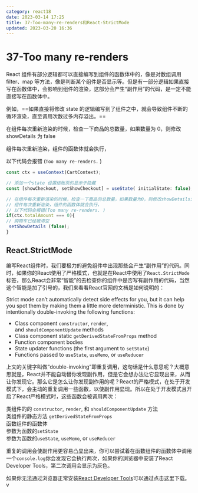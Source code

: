 ```yaml
---
category: react18
date: 2023-03-14 17:25
title: 37-Too-many-re-renders和React-StrictMode
updated: 2023-03-20 16:36
---
```


# 37-Too many re-renders

React 组件有部分逻辑都可以直接编写到组件的函数体中的，像是对数组调用 filter、map 等方法，像是判断某个组件是否显示等。但是有一部分逻辑如果直接写在函数体中，会影响到组件的渲染，这部分会产生“副作用”的代码，是一定不能直接写在函数体中。

例如，==如果直接将修改 state 的逻辑编写到了组件之中，就会导致组件不断的循环渲染，直至调用次数过多内存溢出。==

在组件每次重新渲染的时候，检查一下商品的总数量，如果数量为 0，则修改 showDetails 为 false

组件每次重新渲染，组件的函数体就会执行，

以下代码会报错 (`Too many re-renders.` )

```jsx
const ctx = useContext(CartContext);

// 添加一个state 设置结账页的显示于隐藏
const [showCheckout, setShowCheckout] = useState( initialState: false);

// 在组件每次重新渲染的时候，检查一下商品的总数量，如果数量为0，则修改showDetails为false
// 组件每次重新渲染，组件的函数体就会执行，
// 以下代码会报错(Too many re-renders. )
if(ctx.totalAmount === 0){
// 购物车已经被清空
 setShowDetails (false);
}
```

## React.StrictMode

编写React组件时，我们要极力的避免组件中出现那些会产生“副作用”的代码。同时，如果你的React使用了严格模式，也就是在React中使用了`React.StrictMode`标签，那么React会非常“智能”的去检查你的组件中是否写有副作用的代码，当然这个智能是加了引号的，我们来看看React官网的文档是如何说明的：

Strict mode can’t automatically detect side effects for you, but it can help you spot them by making them a little more deterministic. This is done by intentionally double-invoking the following functions:

-   Class component `constructor`, `render`, and `shouldComponentUpdate` methods
-   Class component static `getDerivedStateFromProps` method
-   Function component bodies
-   State updater functions (the first argument to `setState`)
-   Functions passed to `useState`, `useMemo`, or `useReducer`

上文的关键字叫做“double-invoking”即重复调用，这句话是什么意思呢？大概意思就是，React并不能自动替你发现副作用，但是它会想办法让它显现出来，从而让你发现它。那么它是怎么让你发现副作用的呢？React的严格模式，在处于开发模式下，会主动的重复调用一些函数，以使副作用显现。所以在处于开发模式且开启了React严格模式时，这些函数会被调用两次：

类组件的的 `constructor`, `render`, 和 `shouldComponentUpdate` 方法  
类组件的静态方法 `getDerivedStateFromProps`  
函数组件的函数体  
参数为函数的`setState`  
参数为函数的`useState`, `useMemo`, or `useReducer`

重复的调用会使副作用更容易凸显出来，你可以尝试着在函数组件的函数体中调用一个`console.log`你会发现它会执行两次，如果你的浏览器中安装了React Developer Tools，第二次调用会显示为灰色。

如果你无法通过浏览器正常安装[React Developer Tools](https://my-wp.oss-cn-beijing.aliyuncs.com/wp-content/uploads/2022/05/20220512111133423.zip)可以通过点击这里下载。v